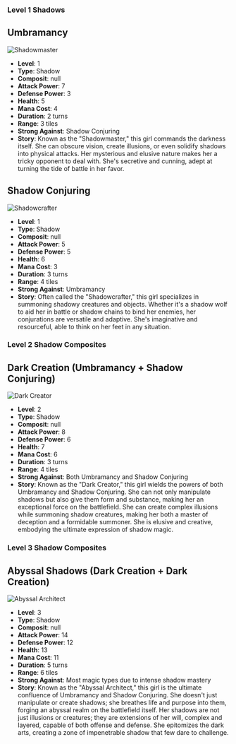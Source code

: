 ### Level 1 Shadows

## Umbramancy
![Shadowmaster](./Shadowmaster.png)

- **Level**: 1
- **Type**: Shadow
- **Composit**: null
- **Attack Power**: 7
- **Defense Power**: 3
- **Health**: 5
- **Mana Cost**: 4
- **Duration**: 2 turns
- **Range**: 3 tiles
- **Strong Against**: Shadow Conjuring
- **Story**: Known as the "Shadowmaster," this girl commands the darkness itself. She can obscure vision, create illusions, or even solidify shadows into physical attacks. Her mysterious and elusive nature makes her a tricky opponent to deal with. She's secretive and cunning, adept at turning the tide of battle in her favor.

## Shadow Conjuring
![Shadowcrafter](./Shadowcrafter.png)

- **Level**: 1
- **Type**: Shadow
- **Composit**: null
- **Attack Power**: 5
- **Defense Power**: 5
- **Health**: 6
- **Mana Cost**: 3
- **Duration**: 3 turns
- **Range**: 4 tiles
- **Strong Against**: Umbramancy
- **Story**: Often called the "Shadowcrafter," this girl specializes in summoning shadowy creatures and objects. Whether it's a shadow wolf to aid her in battle or shadow chains to bind her enemies, her conjurations are versatile and adaptive. She's imaginative and resourceful, able to think on her feet in any situation.

### Level 2 Shadow Composites

## Dark Creation (Umbramancy + Shadow Conjuring)

![Dark Creator](./DarkCreator.png)

- **Level**: 2
- **Type**: Shadow
- **Composit**: null
- **Attack Power**: 8
- **Defense Power**: 6
- **Health**: 7
- **Mana Cost**: 6
- **Duration**: 3 turns
- **Range**: 4 tiles
- **Strong Against**: Both Umbramancy and Shadow Conjuring
- **Story**: Known as the "Dark Creator," this girl wields the powers of both Umbramancy and Shadow Conjuring. She can not only manipulate shadows but also give them form and substance, making her an exceptional force on the battlefield. She can create complex illusions while summoning shadow creatures, making her both a master of deception and a formidable summoner. She is elusive and creative, embodying the ultimate expression of shadow magic.

### Level 3 Shadow Composites

## Abyssal Shadows (Dark Creation + Dark Creation)

![Abyssal Architect](./AbyssalArchitect.png)

- **Level**: 3
- **Type**: Shadow
- **Composit**: null
- **Attack Power**: 14
- **Defense Power**: 12
- **Health**: 13
- **Mana Cost**: 11
- **Duration**: 5 turns
- **Range**: 6 tiles
- **Strong Against**: Most magic types due to intense shadow mastery
- **Story**: Known as the "Abyssal Architect," this girl is the ultimate confluence of Umbramancy and Shadow Conjuring. She doesn't just manipulate or create shadows; she breathes life and purpose into them, forging an abyssal realm on the battlefield itself. Her shadows are not just illusions or creatures; they are extensions of her will, complex and layered, capable of both offense and defense. She epitomizes the dark arts, creating a zone of impenetrable shadow that few dare to challenge.